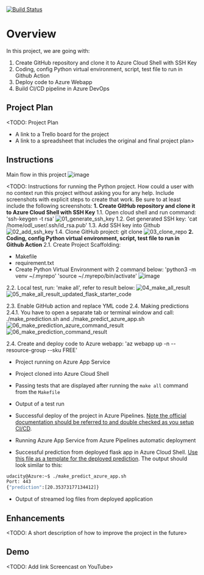 [![Build Status](https://dev.azure.com/odluser238723/HoangCV1-DevOps/_apis/build/status%2Fhoangsc.UdacityDevOps?branchName=main)](https://dev.azure.com/odluser238723/HoangCV1-DevOps/_build/latest?definitionId=2&branchName=main)
# Overview

In this project, we are going with:
1. Create GitHub repository and clone it to Azure Cloud Shell with SSH Key
2. Coding, config Python virtual environment, script, test file to run in Github Action
3. Deploy code to Azure Webapp
4. Build CI/CD pipeline in Azure DevOps

## Project Plan
<TODO: Project Plan

* A link to a Trello board for the project
* A link to a spreadsheet that includes the original and final project plan>

## Instructions
Main flow in this project
![image](https://github.com/hoangsc/UdacityDevOps/assets/72764803/54f70119-08ad-45bc-991a-cd5a7018093d)


<TODO:  Instructions for running the Python project.  How could a user with no context run this project without asking you for any help.  Include screenshots with explicit steps to create that work. Be sure to at least include the following screenshots:
**1. Create GitHub repository and clone it to Azure Cloud Shell with SSH Key**
   1.1. Open cloud shell and run command: 'ssh-keygen -t rsa'
   ![01_generate_ssh_key](https://github.com/hoangsc/UdacityDevOps/assets/72764803/0e891b91-eba1-40bc-8fc5-f49cb79be8bf)
   1.2. Get generated SSH key: 'cat /home/odl_user/.ssh/id_rsa.pub'
   1.3. Add SSH key into Github
   ![02_add_ssh_key](https://github.com/hoangsc/UdacityDevOps/assets/72764803/b2f45459-e135-4fea-9732-fa939d7fc6ef)
   1.4. Clone GitHub project: git clone <linkofYourRepository>
   ![03_clone_repo](https://github.com/hoangsc/UdacityDevOps/assets/72764803/858f5d7c-ba17-4a23-b12e-ff329b8bf3c5)
**2. Coding, config Python virtual environment, script, test file to run in Github Action**
   2.1. Create Project Scaffolding:
   - Makefile
   - requirement.txt
   - Create Python Virtual Environment with 2 command below:
        'python3 -m venv ~/.myrepo'
        'source ~/.myrepo/bin/activate'
   ![image](https://github.com/hoangsc/UdacityDevOps/assets/72764803/e54dc834-86eb-43e9-b97c-b42a206bde02)
   
   2.2. Local test, run: 'make all', refer to result below:
     ![04_make_all_result](https://github.com/hoangsc/UdacityDevOps/assets/72764803/ae226f06-d872-4f13-9b1a-cf5b86334486)
     ![05_make_all_result_updated_flask_starter_code](https://github.com/hoangsc/UdacityDevOps/assets/72764803/94ed7a36-f85c-46ea-a88d-82fc9f9b81f8)

   2.3. Enable GitHub action and replace YML code 
   2.4. Making predictions
   2.4.1. You have to open a separate tab or terminal window and call: ./make_prediction.sh and ./make_predict_azure_app.sh
   ![06_make_prediction_azure_command_result](https://github.com/hoangsc/UdacityDevOps/assets/72764803/886289d0-de42-4df6-b25d-36b11eb51d94)
   ![06_make_prediction_command_result](https://github.com/hoangsc/UdacityDevOps/assets/72764803/bfe5dd69-b7be-4a56-b4b2-95260bd0c7c5)
   


   2.4. Create and deploy code to Azure webapp: 'az webapp up -n <your-webapp> --resource-group <your-resource-group>--sku FREE'
   
   
     
   


* Project running on Azure App Service

* Project cloned into Azure Cloud Shell

* Passing tests that are displayed after running the `make all` command from the `Makefile`

* Output of a test run

* Successful deploy of the project in Azure Pipelines.  [Note the official documentation should be referred to and double checked as you setup CI/CD](https://docs.microsoft.com/en-us/azure/devops/pipelines/ecosystems/python-webapp?view=azure-devops).

* Running Azure App Service from Azure Pipelines automatic deployment

* Successful prediction from deployed flask app in Azure Cloud Shell.  [Use this file as a template for the deployed prediction](https://github.com/udacity/nd082-Azure-Cloud-DevOps-Starter-Code/blob/master/C2-AgileDevelopmentwithAzure/project/starter_files/flask-sklearn/make_predict_azure_app.sh).
The output should look similar to this:

```bash
udacity@Azure:~$ ./make_predict_azure_app.sh
Port: 443
{"prediction":[20.35373177134412]}
```

* Output of streamed log files from deployed application

> 

## Enhancements

<TODO: A short description of how to improve the project in the future>

## Demo 

<TODO: Add link Screencast on YouTube>


